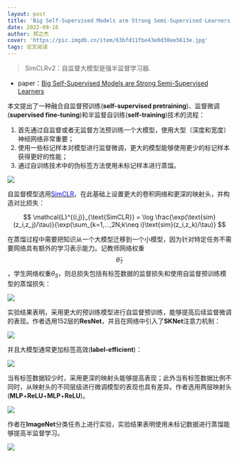 ```yaml
---
layout: post
title: 'Big Self-Supervised Models are Strong Semi-Supervised Learners'
date: 2022-09-16
author: 郑之杰
cover: 'https://pic.imgdb.cn/item/63bfd11fbe43e0d30ee5613e.jpg'
tags: 论文阅读
---
```


> SimCLRv2：自监督大模型是强半监督学习器.

- paper：[Big Self-Supervised Models are Strong Semi-Supervised Learners](https://arxiv.org/abs/2006.10029)

本文提出了一种融合自监督预训练(**self-supervised pretraining**)、监督微调(**supervised fine-tuning**)和半监督自训练(**self-training**)技术的流程：
1. 首先通过自监督或者无监督方法预训练一个大模型，使用大型（深度和宽度）神经网络非常重要；
2. 使用一些标记样本对模型进行监督微调，更大的模型能够使用更少的标记样本获得更好的性能；
3. 通过自训练技术中的伪标签方法使用未标记样本进行蒸馏。

![](https://pic.imgdb.cn/item/63bfd38fbe43e0d30ee98443.jpg)

自监督模型选用[<font color=blue>SimCLR</font>](https://0809zheng.github.io/2022/10/15/simclr.html)，在此基础上设置更大的卷积网络和更深的映射头，并构造对比损失：

$$ \mathcal{L}^{(i,j)}_{\text{SimCLR}} = \log \frac{\exp(\text{sim}(z_i,z_j)/\tau)}{\exp(\sum_{k=1,...,2N;k\neq i}\text{sim}(z_i,z_k)/\tau)} $$

在蒸馏过程中需要把知识从一个大模型迁移到一个小模型，因为针对特定任务不需要网络具有额外的学习表示能力。记教师网络权重$$\hat{\theta}_T$$，学生网络权重$\theta_S$，则总损失包括有标签数据的监督损失和使用自监督预训练模型的蒸馏损失：

![](https://pic.imgdb.cn/item/63bfd487be43e0d30eeaf6b6.jpg)


实验结果表明，采用更大的预训练模型进行自监督预训练，能够提高后续监督微调的表现。作者选用$152$层的**ResNet**，并且在网络中引入了**SKNet**注意力机制：

![](https://pic.imgdb.cn/item/63d74987face21e9ef6a7666.jpg)

并且大模型通常更加标签高效(**label-efficient**)：

![](https://pic.imgdb.cn/item/63d79242face21e9ef0190b8.jpg)

当有标签数据较少时，采用更深的映射头能够提高表现；此外当有标签数据比例不同时，从映射头的不同层级进行微调模型的表现也具有差异。作者选用两层映射头(**MLP**+**ReLU**+**MLP**+**ReLU**)。

![](https://pic.imgdb.cn/item/63d78da4face21e9eff7ab06.jpg)


作者在**ImageNet**分类任务上进行实验，实验结果表明使用未标记数据进行蒸馏能够提高半监督学习。

![](https://pic.imgdb.cn/item/63bfd533be43e0d30eebd0e3.jpg)